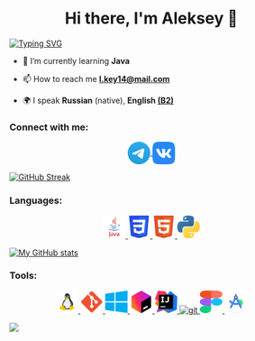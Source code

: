 <h1 align="center">
  Hi there, I'm Aleksey 👋
</h1>

[![Typing SVG](https://readme-typing-svg.herokuapp.com?color=%2336BCF7&lines=Computer+science+student)](https://git.io/typing-svg)

- 🌱 I’m currently learning **Java**

- 📫 How to reach me **l.key14@mail.com**

- 🌍 I speak **Russian** (native), **English [(B2)](https://www.efset.org/cert/FVJcna)**

### Connect with me:
<p align="center">
  <a href="https://t.me/l_keey" target="blank"><img align="center"        src="https://raw.githubusercontent.com/lkeey/lkeey/f49fd709aa33e572f99701a756db08c7bc60b935/Telegram.svg" alt="aleksey"  height="40" width="40" />
  </a>
  <a href="https://vk.com/l_keey" target="blank"><img align="center" src="https://raw.githubusercontent.com/lkeey/lkeey/1c01db83298c6bc9e51f180eeb7a1ac5f438f00a/vk.svg" alt="lkeey" height="40" width="40" /></a>
</p>

[![GitHub Streak](https://github-readme-streak-stats.herokuapp.com/?user=lkeey)](https://git.io/streak-stats)

### Languages:
<p align="center"> 
  <a href="https://www.cprogramming.com/" target="_blank" rel="noreferrer"> <img src="https://raw.githubusercontent.com/lkeey/lkeey/main/java.png"        alt="java" width="40" height="40"/> 
  </a> 
  <a href="https://www.w3schools.com/css/" target="_blank" rel="noreferrer"> <img src="https://github.com/lkeey/lkeey/blob/main/CSS3.svg" alt="css3"        width="40" height="40"/> 
  </a> 
  <a href="https://www.w3.org/html/" target="_blank" rel="noreferrer"> <img         src="https://raw.githubusercontent.com/lkeey/lkeey/f49fd709aa33e572f99701a756db08c7bc60b935/HTML5.svg" alt="html5" width="40" height="40"/>
  </a> 
<a href="https://www.python.org" target="_blank" rel="noreferrer"> <img src="https://raw.githubusercontent.com/lkeey/lkeey/64bc5643727188e041b49d4da10923579aa7eeb8/python.svg" alt="python" width="40" height="40"/> 
  </a> 
</p>

[![My GitHub stats](https://github-readme-stats.vercel.app/api?username=lkeey)](https://github.com/anuraghazra/github-readme-stats)

### Tools:
<p align="center"> 
    <a href="https://www.linux.org/" target="_blank" rel="noreferrer"> <img src="https://raw.githubusercontent.com/lkeey/lkeey/f49fd709aa33e572f99701a756db08c7bc60b935/flat_linux.svg" alt="linux" width="40" height="40"/> </a> 
    <a href="https://git-scm.com/" target="_blank" rel="noreferrer"> <img src="https://raw.githubusercontent.com/lkeey/lkeey/f49fd709aa33e572f99701a756db08c7bc60b935/git.svg" alt="git" width="40" height="40"/> </a> 
    <a href="https://www.microsoft.com/ru-ru" target="_blank" rel="noreferrer"> <img src="https://raw.githubusercontent.com/lkeey/lkeey/main/windows.png" alt="git" width="40" height="40"/> </a> 
    <a href="https://www.jetbrains.com/lp/toolbox/" target="_blank" rel="noreferrer"> <img src="https://raw.githubusercontent.com/lkeey/lkeey/main/toolbox.png" alt="git" width="40" height="40"/> </a> 
    <a href="https://www.jetbrains.com/ru-ru/idea/" target="_blank" rel="noreferrer"> <img src="https://raw.githubusercontent.com/lkeey/lkeey/main/intellige-idea.png" alt="git" width="40" height="40"/> </a> 
    <a href="https://code.visualstudio.com/" target="_blank" rel="noreferrer"> <img src="https://raw.githubusercontent.com/daniilshat/daniilshat/2583381c09497c680369e95dce7e029d93484d94/icons/VS-code.svg" alt="git" width="40" height="40"/> </a> 
    <a href="https://www.figma.com/" target="_blank" rel="noreferrer"> <img src="https://raw.githubusercontent.com/lkeey/lkeey/f49fd709aa33e572f99701a756db08c7bc60b935/figma.svg" alt="git" width="40" height="40"/> </a> 
    <a href="https://developer.android.com/studio" target="_blank" rel="noreferrer"> <img src="https://raw.githubusercontent.com/lkeey/lkeey/main/android-studio.png" alt="git" width="40" height="40"/> </a> 
</p>

![](https://github-profile-summary-cards.vercel.app/api/cards/stats?username=lkeey&theme=buefy)
